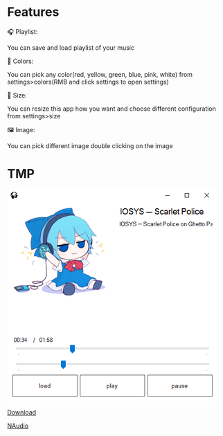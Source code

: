 # Features

🎧 Playlist: 

You can save and load playlist of your music

🎨 Colors: 

You can pick any color(red, yellow, green, blue, pink, white) from settings>colors(RMB and click settings to open settings)

👾 Size: 

You can resize this app how you want and choose different configuration from settings>size

🖼 Image:

You can pick different image double clicking on the image 

# TMP
![image](Screenshot_2025_06_08-2.png)

[Download](https://drive.google.com/drive/folders/1mIyqS5k-nsr7ysP2APonivqoRa7EXqme?usp=drive_link) 

[NAudio](https://github.com/naudio/NAudio) 
